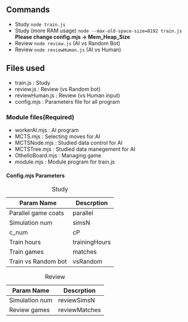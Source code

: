 ## Commands

-  Study `node train.js`
-  Study (more RAM usage) `node --max-old-space-size=8192 train.js`<br>
   **Please change config.mjs -> Mem_Heap_Size**
-  Review `node review.js` (AI vs Random Bot)
-  Review `node reviewHuman.js` (AI vs Human)

## Files used

-  train.js : Study
-  review.js : Review (vs Random bot)
-  reviewHuman.js : Review (vs Human input)
-  config.mjs : Parameters file for all program

### Module files(Required)

-  workerAI.mjs : AI program
-  MCTS.mjs : Selecting moves for AI
-  MCTSNode.mjs : Studied data control for AI
-  MCTSTree.mjs : Studied data manegement for AI
-  OthelloBoard.mjs : Managing game
-  module.mjs : Module program for train.js

#### Config.mjs Parameters

<table>
<caption>Study</caption>
<thead><tr><th>Param Name</th><th>Descrption</th><tr></thead>
<tr><td>Parallel game coats</td><td>parallel</td></tr>
<tr><td>Simulation num</td><td>      simsN</td></tr>
<tr><td>c_num</td><td>               cP</td></tr>
<tr><td>Train hours</td><td>         trainingHours</td></tr>
<tr><td>Train games</td><td>         matches</td></tr>
<tr><td>Train vs Random bot</td><td> vsRandom</td></tr>
</table>
<table>
<caption>Review</caption>
<thead><tr><th>Param Name</th><th>Descrption</th><tr></thead>
<tr><td>Simulation num</td><td>      reviewSimsN</td></tr>
<tr><td>Review games</td><td>        reviewMatches</td></tr>
</table>

